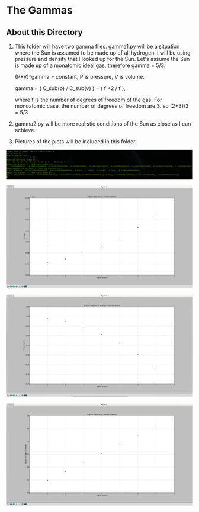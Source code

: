 The Gammas
==========

About this Directory
--------------------

1.  This folder will have two gamma files.  gamma1.py will be a situation where
    the Sun is assumed to be made up of all hydrogen.  I will be using pressure
    and density that I looked up for the Sun.  Let's assume the Sun is made up
    of a monatomic ideal gas, therefore gamma = 5/3.

    (P*V)^gamma = constant, P is pressure, V is volume.

    gamma = ( C_sub(p) / C_sub(v) ) = ( f +2 / f ),

    where f is the number of degrees of freedom of the gas. For monoatomic case,
    the number of degrees of freedom are 3. so (2+3)/3 = 5/3

2.  gamma2.py will be more realistic conditions of the Sun as close as I can
    achieve.

3.  Pictures of the plots will be included in this folder.

![Inputting and Outputting info](https://github.com/jaylenw/helioseismology/blob/master/omegas/Screenshot1.png "Inputting and Outputting info")

![Plotting P Modes](https://github.com/jaylenw/helioseismology/blob/master/omegas/Screenshot2.png "Plotting P Modes")

![Plotting G Modes Squared](https://github.com/jaylenw/helioseismology/blob/master/omegas/Screenshot3.png "Plotting G Modes Squared")

![Plotting G Modes imaginary Components](https://github.com/jaylenw/helioseismology/blob/master/omegas/Screenshot4.png "Plotting G Modes imaginary Components")
